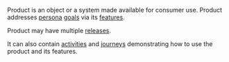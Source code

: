 Product is an object or a system made available for consumer use.
Product addresses [persona](Persona.html) [goals](Goal.html) via its [features](Feature.html).

Product may have multiple [releases](Releases.html). 

It can also contain [activities](flow/Activity.html) and [journeys](flow/Journey.html) demonstrating how to use the product and its features.